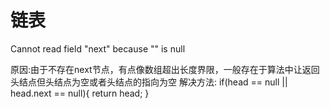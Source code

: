 # 链表

Cannot read field "next" because "<local2>" is null

原因:由于不存在next节点，有点像数组超出长度界限，一般存在于算法中让返回头结点但头结点为空或者头结点的指向为空
解决方法:
if(head == null || head.next == null){
            return head;
        }